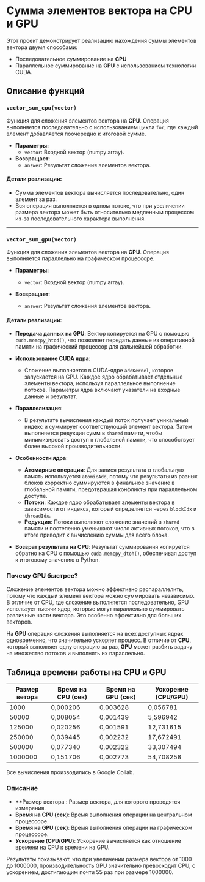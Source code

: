 # Сумма элементов вектора на CPU и GPU

Этот проект демонстрирует реализацию нахождения суммы элементов вектора двумя способами:
- Последовательное суммирование на **CPU**
- Параллельное суммирование на **GPU** с использованием технологии CUDA.

## Описание функций

### `vector_sum_cpu(vector)`
Функция для сложения элементов вектора на **CPU**. Операция выполняется последовательно с использованием цикла `for`, где каждый элемент добавляется поочередно к итоговой сумме.

- **Параметры:**
  - `vector`: Входной вектор (numpy array).
- **Возвращает**:
  - `answer`: Результат сложения элементов вектора.

#### Детали реализации:
- Сумма элементов вектора вычисляется последовательно, один элемент за раз.
- Вся операция выполняется в одном потоке, что при увеличении размера вектора может быть относительно медленным процессом из-за последовательного характера выполнения.
  
---

### `vector_sum_gpu(vector)`

Функция для сложения элементов вектора на **GPU**. Операция выполняется параллельно на графическом процессоре.

- **Параметры:**

  - `vector`: Входной вектор (numpy array).

- **Возвращает**:

  - `answer`: Результат сложения элементов вектора.

#### Детали реализации:

- **Передача данных на GPU**: Вектор копируется на GPU с помощью `cuda.memcpy_htod()`, что позволяет передать данные из оперативной памяти на графический процессор для дальнейшей обработки.

- **Использование CUDA ядра**: 
  - Сложение выполняется в CUDA-ядре `addKernel`, которое запускается на GPU. Каждое ядро обрабатывает отдельные элементы вектора, используя параллельное выполнение потоков. Параметры ядра включают указатели на входные данные и результат.
  
- **Параллелизация**: 
  - В результате вычисления каждый поток получает уникальный индекс и суммирует соответствующий элемент вектора. Затем выполняется редукция сумм в `shared` памяти, чтобы минимизировать доступ к глобальной памяти, что способствует более высокой производительности.

- **Особенности ядра**:
  - **Атомарные операции**: Для запися результата в глобальную память используется `atomicAdd`, потому что результаты из разных блоков корректно суммируются в финальное значение в глобальной памяти, предотвращая конфликты при параллельном доступе.
  - **Потоки**: Каждое ядро обрабатывает элементы вектора в зависимости от индекса, который определяется через `blockIdx` и `threadIdx`.
  - **Редукция**: Потоки выполняют сложение значений в `shared` памяти и постепенно уменьшают число активных потоков, что в итоге приводит к вычислению суммы для всего блока.

- **Возврат результата на CPU**: Результат суммирования копируется обратно на CPU с помощью `cuda.memcpy_dtoh()`, обеспечивая доступ к итоговому значению в Python.

### Почему GPU быстрее?

Сложение элементов вектора можно эффективно распараллелить, потому что каждый элемент вектора можно суммировать независимо. В отличие от CPU, где сложение выполняется последовательно, GPU использует тысячи ядер, которые могут параллельно суммировать различные части вектора. Это особенно эффективно для больших векторов.


На **GPU** операция сложения выполняется на всех доступных ядрах одновременно, что значительно ускоряет процесс. В отличие от **CPU**, который выполняет одну операцию за раз, **GPU** может разбить задачу на множество потоков и выполнять их параллельно.


## Таблица времени работы на CPU и GPU

| Размер ветора          | Время на CPU (сек) | Время на GPU (сек) | Ускорение (CPU/GPU) |
|------------------------|--------------------|--------------------|---------------------|
| 1000                   | 0,000206           | 0,003628           | 0,056781            |
| 50000                  | 0,008054           | 0,001439           | 5,596942            |
| 125000                 | 0,020256           | 0,001591           | 12,731615           |
| 250000                 | 0,039445           | 0,002232           | 17,672491           |
| 500000                 | 0,077340           | 0,002322           | 33,307494           |
| 1000000                | 0,151706           | 0,002773           | 54,708258           |

Все вычисления производились в Google Collab.

### Описание

- **Размер вектора      : Размер вектора, для которого проводятся измерения.
- **Время на CPU (сек)**: Время выполнения операции на центральном процессоре.
- **Время на GPU (сек)**: Время выполнения операции на графическом процессоре.
- **Ускорение (CPU/GPU)**: Ускорение вычисляется как отношение времени на CPU к времени на GPU.


Результаты показывают, что при увеличении размера вектора от 1000 до 1000000, производительность GPU значительно превосходит CPU, с ускорением, достигающим почти 55 раз при размере 1000000.
